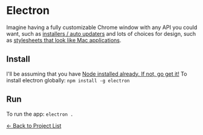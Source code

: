 # Electron
Imagine having a fully customizable Chrome window with any API you could want, such as [installers / auto updaters](https://electron.atom.io/docs/api/auto-updater/) and lots of choices for design, such as [stylesheets that look like Mac applications](http://photonkit.com/components/).

## Install
I'll be assuming that you have [Node installed already. If not, go get it!](https://nodejs.org/en/download/) To install electron globally:
```npm install -g electron```

## Run
To run the app:
```electron .```

[&#x2190; Back to Project List](../README.md)